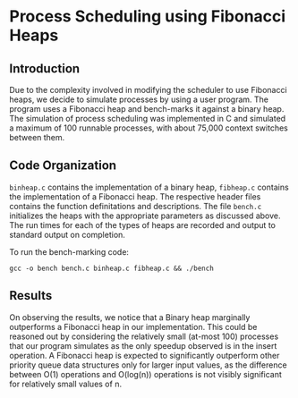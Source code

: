 # Process Scheduling using Fibonacci Heaps

## Introduction

Due to the complexity involved in modifying the scheduler to use Fibonacci heaps, we decide to simulate processes by using a user program. The program uses a Fibonacci heap and bench-marks it against a binary heap. The simulation of process scheduling was implemented in C and simulated a maximum of 100 runnable processes, with about 75,000 context switches between them.

## Code Organization

```binheap.c``` contains the implementation of a binary heap, ```fibheap.c``` contains the implementation of a Fibonacci heap. The respective header files contains the function definitations and descriptions. The file ```bench.c``` initializes the heaps with the appropriate parameters as discussed above. The run times for each of the types of heaps are recorded and output to standard output on completion.

To run the bench-marking code:

```gcc -o bench bench.c binheap.c fibheap.c && ./bench```

## Results

On observing the results, we notice that a Binary heap  marginally  outperforms  a  Fibonacci  heap  in  our  implementation. This could be reasoned out by considering the relatively small (at-most 100) processes that our program simulates as the only speedup observed is in the insert operation. A Fibonacci heap is expected to significantly outperform other priority queue data structures only for larger input values, as the difference between O(1) operations and O(log(n)) operations is not visibly significant for relatively small values of n.
